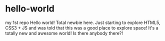 # hello-world
my 1st repo
Hello world! Total newbie here. Just starting to explore HTML5, CSS3 + JS and was told that this was a good place to explore space!
It's a totally new and awesome world! Is there anybody there?!
